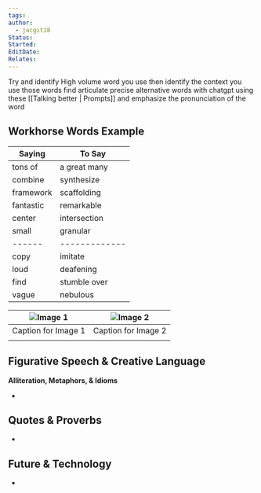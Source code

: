 ```yaml
---
tags: 
author:
  - jacgit18
Status: 
Started: 
EditDate: 
Relates:
---
```


Try and identify High volume word you use then identify the context you use those words find articulate precise alternative words with chatgpt using these [[Talking better | Prompts]] and emphasize the pronunciation of the word 


## Workhorse Words Example

|   Saying    |   To Say      |
| ------------- | --------------- |
| tons of       | a great many    |
| combine       | synthesize      |
| framework     | scaffolding     |
| fantastic     | remarkable      |
| center        | intersection    |
| small         | granular        |
| ------ | ------------- |
| copy   | imitate       |
| loud   | deafening     |
| find   | stumble over  |
| vague  | nebulous      |



| ![Image 1](image1.jpg)| ![Image 2](image2.jpg)|
|:----------------------:|:----------------------:|
|  Caption for Image 1   |  Caption for Image 2   |
|                        |                        |


## Figurative Speech & Creative Language
**Alliteration, Metaphors, & Idioms**

- 


## Quotes & Proverbs


- 



## Future & Technology

- 